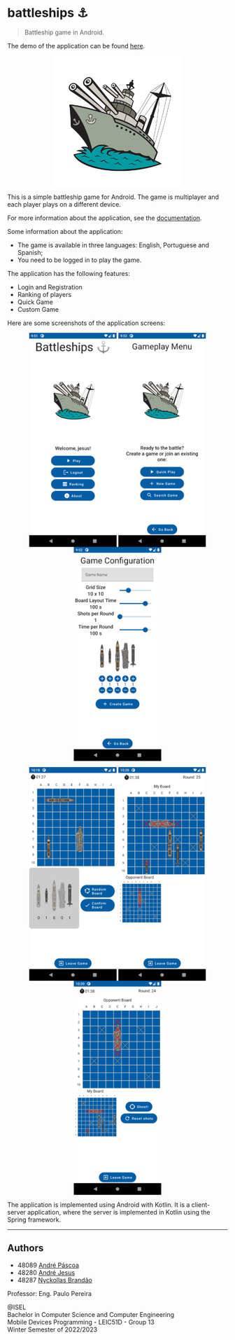 # battleships ⚓

> Battleship game in Android.

The demo of the application can be found [here](https://youtu.be/t4cu2LSxsQI).

<p align="center">
    <img align="center" src="docs/images/logo.png" alt="logo" width="300"/>
</p>

This is a simple battleship game for Android. The game is multiplayer and each player plays on a
different device.

For more information about the application, see the [documentation](docs/README.md).

Some information about the application:

* The game is available in three languages: English, Portuguese and Spanish;
* You need to be logged in to play the game.

The application has the following features:

* Login and Registration
* Ranking of players
* Quick Game
* Custom Game

Here are some screenshots of the application screens:

<p align="center">
    <img align="center" src="docs/images/user-home.png" alt="user-home" width="200"/>
    <img align="center" src="docs/images/gameplay-menu.png" alt="gameplay-menu" width="200"/>
    <img align="center" src="docs/images/create-game.png" alt="create-game" width="200"/>
</p>
<p align="center">
    <img align="center" src="docs/images/board-setup.png" alt="board-setup" width="200"/>
    <img align="center" src="docs/images/gameplay-myboard.png" alt="gameplay-myboard" width="200"/>
    <img align="center" src="docs/images/gameplay.png" alt="gameplay" width="200"/>
</p>

The application is implemented using Android with Kotlin. It is a client-server application, where
the server is implemented in Kotlin using the Spring framework.

---

## Authors

- 48089 [André Páscoa](https://github.com/devandrepascoa)
- 48280 [André Jesus](https://github.com/andre-j3sus)
- 48287 [Nyckollas Brandão](https://github.com/Nyckoka)

Professor: Eng. Paulo Pereira

@ISEL<br>
Bachelor in Computer Science and Computer Engineering<br>
Mobile Devices Programming - LEIC51D - Group 13<br>
Winter Semester of 2022/2023
